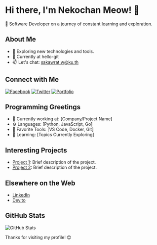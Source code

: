 # Hi there, I'm Nekochan Meow! 👋

🚀 Software Developer on a journey of constant learning and exploration.

## About Me

- 🌱 Exploring new technologies and tools.
- 💼 Currently at hello-git
- 📫 Let's chat: sakawrat.w@ku.th

## Connect with Me

[![Facebook](https://img.shields.io/badge/Facebook-YourLinkedInProfile-blue)](https://www.facebook.com/in/your-facebook-profile)
[![Twitter](https://img.shields.io/badge/Twitter-YourTwitterHandle-blue)](https://twitter.com/your-twitter-handle)
[![Portfolio](https://img.shields.io/badge/Portfolio-YourPortfolio-green)](https://your-portfolio.com)


## Programming Greetings

- 🚀 Currently working at: [Company/Project Name]
- ⚙️ Languages: [Python, JavaScript, Go]
- 🔧 Favorite Tools: [VS Code, Docker, Git]
- 🌱 Learning: [Topics Currently Exploring]

## Interesting Projects

- [Project 1](https://github.com/yourusername/project1): Brief description of the project.
- [Project 2](https://github.com/yourusername/project2): Brief description of the project.

## Elsewhere on the Web

- [LinkedIn](https://www.linkedin.com/in/yourusername/)
- [Dev.to](https://dev.to/yourusername)

## GitHub Stats

![GitHub Stats](https://github-readme-stats.vercel.app/api?username=yourusername&show_icons=true)

Thanks for visiting my profile! 😊






